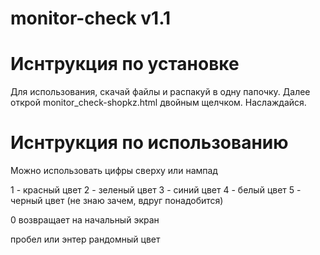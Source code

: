 # monitor-check v1.1
# Иснтрукция по установке
Для использования, скачай файлы и распакуй в одну папочку.
Далее открой monitor_check-shopkz.html двойным щелчком. 
Наслаждайся.
# Иснтрукция по использованию
Можно использовать цифры сверху или нампад

1 - красный цвет
2 - зеленый цвет
3 - синий цвет
4 - белый цвет 
5 - черный цвет (не знаю зачем, вдруг понадобится)

0 возвращает на начальный экран

пробел или энтер рандомный цвет
